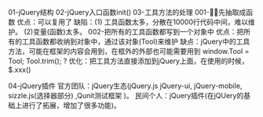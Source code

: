 01-jQuery结构
02-jQuery入口函数init()
03-工具方法的处理
   001-先抽取成函数 
       优点：可以复用了 
       缺陷：(1) 工具函数太多，分散在10000行代码中间，难以维护。  (2)变量(函数)太多。
   002-把所有的工具函数都写到一个对象中
       优点：把所有的工具函数都收纳到对象中，通过该对象(Tool)来维护
       缺点：jQuery中的工具方法，可能在框架的内容会用到，在框外的外部也可能需要用到
            window.Tool = Tool;  Tool.trim(); ? 
       优化：把工具方法直接添加到jQuery上面，在使用的时候，$.xxx()

04-jQuery插件
    官方团队：jQuery生态(jQuery.js jQuery-ui, jQuery-mobile, sizzle.js(选择器部分) ,Qunit测试框架 )。
    民间个人：jQuery插件(在jQUery的基础上进行了拓展，增加了很多功能)。
    